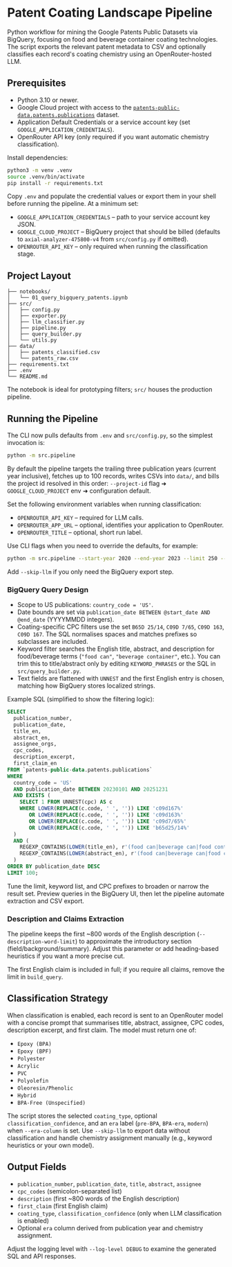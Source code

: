 # Patent Coating Landscape Pipeline

Python workflow for mining the Google Patents Public Datasets via BigQuery, focusing on food and beverage container coating technologies. The script exports the relevant patent metadata to CSV and optionally classifies each record's coating chemistry using an OpenRouter-hosted LLM.

## Prerequisites

- Python 3.10 or newer.
- Google Cloud project with access to the [`patents-public-data.patents.publications`](https://console.cloud.google.com/bigquery?p=patents-public-data&d=patents&t=publications&page=table) dataset.
- Application Default Credentials or a service account key (set `GOOGLE_APPLICATION_CREDENTIALS`).
- OpenRouter API key (only required if you want automatic chemistry classification).

Install dependencies:

```bash
python3 -m venv .venv
source .venv/bin/activate
pip install -r requirements.txt
```

Copy `.env` and populate the credential values or export them in your shell before running the pipeline.
At a minimum set:

- `GOOGLE_APPLICATION_CREDENTIALS` – path to your service account key JSON.
- `GOOGLE_CLOUD_PROJECT` – BigQuery project that should be billed (defaults to `axial-analyzer-475800-v4` from `src/config.py` if omitted).
- `OPENROUTER_API_KEY` – only required when running the classification stage.

## Project Layout

```
├── notebooks/
│   └── 01_query_bigquery_patents.ipynb
├── src/
│   ├── config.py
│   ├── exporter.py
│   ├── llm_classifier.py
│   ├── pipeline.py
│   ├── query_builder.py
│   └── utils.py
├── data/
│   ├── patents_classified.csv
│   └── patents_raw.csv
├── requirements.txt
├── .env
└── README.md
```

The notebook is ideal for prototyping filters; `src/` houses the production pipeline.

## Running the Pipeline

The CLI now pulls defaults from `.env` and `src/config.py`, so the simplest invocation is:

```bash
python -m src.pipeline
```

By default the pipeline targets the trailing three publication years (current year inclusive), fetches up to 100 records, writes CSVs into `data/`, and bills the project id resolved in this order: `--project-id` flag ➜ `GOOGLE_CLOUD_PROJECT` env ➜ configuration default.

Set the following environment variables when running classification:

- `OPENROUTER_API_KEY` – required for LLM calls.
- `OPENROUTER_APP_URL` – optional, identifies your application to OpenRouter.
- `OPENROUTER_TITLE` – optional, short run label.

Use CLI flags when you need to override the defaults, for example:

```bash
python -m src.pipeline --start-year 2020 --end-year 2023 --limit 250 --log-level DEBUG
```

Add `--skip-llm` if you only need the BigQuery export step.

### BigQuery Query Design

- Scope to US publications: `country_code = 'US'`.
- Date bounds are set via `publication_date BETWEEN @start_date AND @end_date` (YYYYMMDD integers).
- Coating-specific CPC filters use the set `B65D 25/14`, `C09D 7/65`, `C09D 163`, `C09D 167`. The SQL normalises spaces and matches prefixes so subclasses are included.
- Keyword filter searches the English title, abstract, and description for food/beverage terms (`"food can"`, `"beverage container"`, etc.). You can trim this to title/abstract only by editing `KEYWORD_PHRASES` or the SQL in `src/query_builder.py`.
- Text fields are flattened with `UNNEST` and the first English entry is chosen, matching how BigQuery stores localized strings.

Example SQL (simplified to show the filtering logic):

```sql
SELECT
  publication_number,
  publication_date,
  title_en,
  abstract_en,
  assignee_orgs,
  cpc_codes,
  description_excerpt,
  first_claim_en
FROM `patents-public-data.patents.publications`
WHERE
  country_code = 'US'
  AND publication_date BETWEEN 20230101 AND 20251231
  AND EXISTS (
    SELECT 1 FROM UNNEST(cpc) AS c
    WHERE LOWER(REPLACE(c.code, ' ', '')) LIKE 'c09d167%'
       OR LOWER(REPLACE(c.code, ' ', '')) LIKE 'c09d163%'
       OR LOWER(REPLACE(c.code, ' ', '')) LIKE 'c09d7/65%'
       OR LOWER(REPLACE(c.code, ' ', '')) LIKE 'b65d25/14%'
  )
  AND (
    REGEXP_CONTAINS(LOWER(title_en), r'(food can|beverage can|food container)') OR
    REGEXP_CONTAINS(LOWER(abstract_en), r'(food can|beverage can|food container)')
  )
ORDER BY publication_date DESC
LIMIT 100;
```

Tune the limit, keyword list, and CPC prefixes to broaden or narrow the result set. Preview queries in the BigQuery UI, then let the pipeline automate extraction and CSV export.

### Description and Claims Extraction

The pipeline keeps the first ~800 words of the English description (`--description-word-limit`) to approximate the introductory section (field/background/summary). Adjust this parameter or add heading-based heuristics if you want a more precise cut.

The first English claim is included in full; if you require all claims, remove the limit in `build_query`.

## Classification Strategy

When classification is enabled, each record is sent to an OpenRouter model with a concise prompt that summarises title, abstract, assignee, CPC codes, description excerpt, and first claim. The model must return one of:

- `Epoxy (BPA)`
- `Epoxy (BPF)`
- `Polyester`
- `Acrylic`
- `PVC`
- `Polyolefin`
- `Oleoresin/Phenolic`
- `Hybrid`
- `BPA-Free (Unspecified)`

The script stores the selected `coating_type`, optional `classification_confidence`, and an `era` label (`pre-BPA`, `BPA-era`, `modern`) when `--era-column` is set. Use `--skip-llm` to export data without classification and handle chemistry assignment manually (e.g., keyword heuristics or your own model).

## Output Fields

- `publication_number`, `publication_date`, `title`, `abstract`, `assignee`
- `cpc_codes` (semicolon-separated list)
- `description` (first ~800 words of the English description)
- `first_claim` (first English claim)
- `coating_type`, `classification_confidence` (only when LLM classification is enabled)
- Optional `era` column derived from publication year and chemistry assignment.

Adjust the logging level with `--log-level DEBUG` to examine the generated SQL and API responses.
